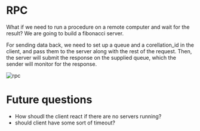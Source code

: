 # RPC
What if we need to run a procedure on a remote computer and wait for the result?
We are going to build a fibonacci server.

For sending data back, we need to set up a queue and a corellation_id in the client, and pass them to the server along with the rest of the request. Then, the server will submit the response on the supplied queue, which the sender will monitor for the response.

![rpc](rpc.png)

# Future questions
- How shoudl the client react if there are no servers running?
- should client have some sort of timeout?
